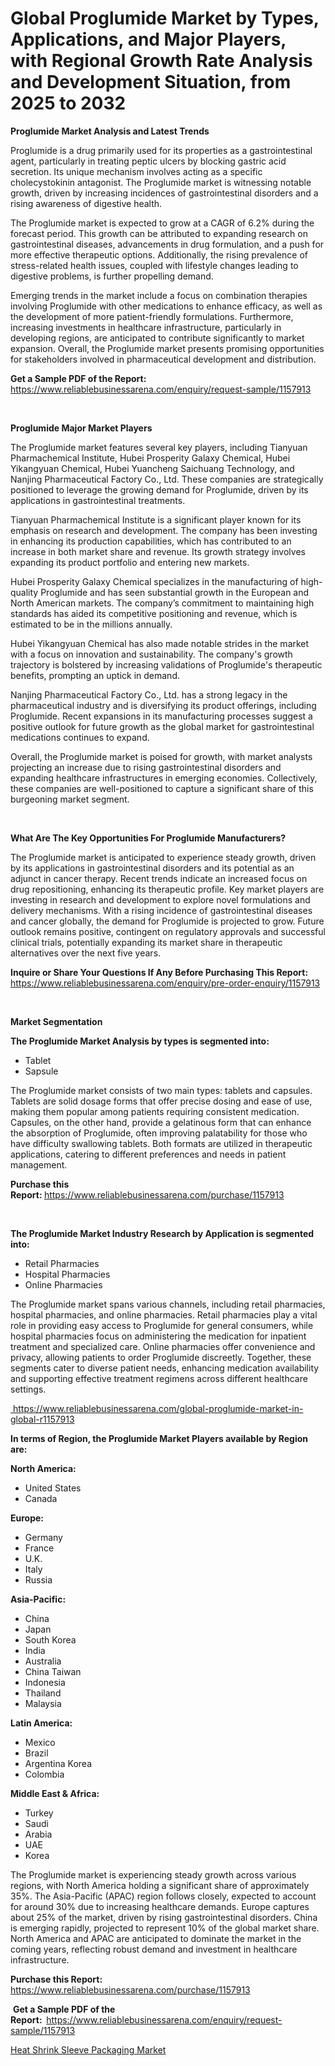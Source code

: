 <p><h1>Global Proglumide Market by Types, Applications, and Major Players, with Regional Growth Rate Analysis and Development Situation, from 2025 to 2032</h1></p><p><strong>Proglumide Market Analysis and Latest Trends</strong></p>
<p><p>Proglumide is a drug primarily used for its properties as a gastrointestinal agent, particularly in treating peptic ulcers by blocking gastric acid secretion. Its unique mechanism involves acting as a specific cholecystokinin antagonist. The Proglumide market is witnessing notable growth, driven by increasing incidences of gastrointestinal disorders and a rising awareness of digestive health. </p><p>The Proglumide market is expected to grow at a CAGR of 6.2% during the forecast period. This growth can be attributed to expanding research on gastrointestinal diseases, advancements in drug formulation, and a push for more effective therapeutic options. Additionally, the rising prevalence of stress-related health issues, coupled with lifestyle changes leading to digestive problems, is further propelling demand.</p><p>Emerging trends in the market include a focus on combination therapies involving Proglumide with other medications to enhance efficacy, as well as the development of more patient-friendly formulations. Furthermore, increasing investments in healthcare infrastructure, particularly in developing regions, are anticipated to contribute significantly to market expansion. Overall, the Proglumide market presents promising opportunities for stakeholders involved in pharmaceutical development and distribution.</p></p>
<p><strong>Get a Sample PDF of the Report:&nbsp;</strong> <a href="https://www.reliablebusinessarena.com/enquiry/request-sample/1157913?utm_campaign=2793&utm_medium=2&utm_source=Github&utm_content=ia&utm_term=08032025&utm_id=proglumide">https://www.reliablebusinessarena.com/enquiry/request-sample/1157913</a></p>
<p>&nbsp;</p>
<p><strong>Proglumide Major Market Players</strong></p>
<p><p>The Proglumide market features several key players, including Tianyuan Pharmachemical Institute, Hubei Prosperity Galaxy Chemical, Hubei Yikangyuan Chemical, Hubei Yuancheng Saichuang Technology, and Nanjing Pharmaceutical Factory Co., Ltd. These companies are strategically positioned to leverage the growing demand for Proglumide, driven by its applications in gastrointestinal treatments.</p><p>Tianyuan Pharmachemical Institute is a significant player known for its emphasis on research and development. The company has been investing in enhancing its production capabilities, which has contributed to an increase in both market share and revenue. Its growth strategy involves expanding its product portfolio and entering new markets.</p><p>Hubei Prosperity Galaxy Chemical specializes in the manufacturing of high-quality Proglumide and has seen substantial growth in the European and North American markets. The company’s commitment to maintaining high standards has aided its competitive positioning and revenue, which is estimated to be in the millions annually.</p><p>Hubei Yikangyuan Chemical has also made notable strides in the market with a focus on innovation and sustainability. The company's growth trajectory is bolstered by increasing validations of Proglumide's therapeutic benefits, prompting an uptick in demand. </p><p>Nanjing Pharmaceutical Factory Co., Ltd. has a strong legacy in the pharmaceutical industry and is diversifying its product offerings, including Proglumide. Recent expansions in its manufacturing processes suggest a positive outlook for future growth as the global market for gastrointestinal medications continues to expand.</p><p>Overall, the Proglumide market is poised for growth, with market analysts projecting an increase due to rising gastrointestinal disorders and expanding healthcare infrastructures in emerging economies. Collectively, these companies are well-positioned to capture a significant share of this burgeoning market segment.</p></p>
<p>&nbsp;</p>
<p><strong>What Are The Key Opportunities For Proglumide Manufacturers?</strong></p>
<p><p>The Proglumide market is anticipated to experience steady growth, driven by its applications in gastrointestinal disorders and its potential as an adjunct in cancer therapy. Recent trends indicate an increased focus on drug repositioning, enhancing its therapeutic profile. Key market players are investing in research and development to explore novel formulations and delivery mechanisms. With a rising incidence of gastrointestinal diseases and cancer globally, the demand for Proglumide is projected to grow. Future outlook remains positive, contingent on regulatory approvals and successful clinical trials, potentially expanding its market share in therapeutic alternatives over the next five years.</p></p>
<p><strong>Inquire or Share Your Questions If Any Before Purchasing This Report:</strong> <a href="https://www.reliablebusinessarena.com/enquiry/pre-order-enquiry/1157913?utm_campaign=2793&utm_medium=2&utm_source=Github&utm_content=ia&utm_term=08032025&utm_id=proglumide">https://www.reliablebusinessarena.com/enquiry/pre-order-enquiry/1157913</a></p>
<p>&nbsp;</p>
<p><strong>Market Segmentation</strong></p>
<p><strong>The Proglumide Market Analysis by types is segmented into:</strong></p>
<p><ul><li>Tablet</li><li>Sapsule</li></ul></p>
<p><p>The Proglumide market consists of two main types: tablets and capsules. Tablets are solid dosage forms that offer precise dosing and ease of use, making them popular among patients requiring consistent medication. Capsules, on the other hand, provide a gelatinous form that can enhance the absorption of Proglumide, often improving palatability for those who have difficulty swallowing tablets. Both formats are utilized in therapeutic applications, catering to different preferences and needs in patient management.</p></p>
<p><strong>Purchase this Report:&nbsp;</strong><a href="https://www.reliablebusinessarena.com/purchase/1157913?utm_campaign=2793&utm_medium=2&utm_source=Github&utm_content=ia&utm_term=08032025&utm_id=proglumide">https://www.reliablebusinessarena.com/purchase/1157913</a></p>
<p>&nbsp;</p>
<p><strong>The Proglumide Market Industry Research by Application is segmented into:</strong></p>
<p><ul><li>Retail Pharmacies</li><li>Hospital Pharmacies</li><li>Online Pharmacies</li></ul></p>
<p><p>The Proglumide market spans various channels, including retail pharmacies, hospital pharmacies, and online pharmacies. Retail pharmacies play a vital role in providing easy access to Proglumide for general consumers, while hospital pharmacies focus on administering the medication for inpatient treatment and specialized care. Online pharmacies offer convenience and privacy, allowing patients to order Proglumide discreetly. Together, these segments cater to diverse patient needs, enhancing medication availability and supporting effective treatment regimens across different healthcare settings.</p></p>
<p><a href="https://www.reliablebusinessarena.com/global-proglumide-market-in-global-r1157913?utm_campaign=2793&utm_medium=2&utm_source=Github&utm_content=ia&utm_term=08032025&utm_id=proglumide">&nbsp;https://www.reliablebusinessarena.com/global-proglumide-market-in-global-r1157913</a></p>
<p><strong>In terms of Region, the Proglumide Market Players available by Region are:</strong></p>
<p>
    <p> <strong> North America: </strong>
        <ul>
            <li>United States</li>
            <li>Canada</li>
        </ul>
        </p> 
    <p> <strong> Europe: </strong>
        <ul>
            <li>Germany</li>
            <li>France</li>
            <li>U.K.</li>
            <li>Italy</li>
            <li>Russia</li>
        </ul>
        </p> 
    <p> <strong> Asia-Pacific: </strong>
        <ul>
            <li>China</li>
            <li>Japan</li>
            <li>South Korea</li>
            <li>India</li>
            <li>Australia</li>
            <li>China Taiwan</li>
            <li>Indonesia</li>
            <li>Thailand</li>
            <li>Malaysia</li>
        </ul>
        </p> 
    <p> <strong> Latin America: </strong>
        <ul>
            <li>Mexico</li>
            <li>Brazil</li>
            <li>Argentina Korea</li>
            <li>Colombia</li>
        </ul>
        </p> 
    <p> <strong> Middle East & Africa: </strong>
        <ul>
            <li>Turkey</li>
            <li>Saudi</li>
            <li>Arabia</li>
            <li>UAE</li>
            <li>Korea</li>
        </ul>
    </p>
    </p>
<p><p>The Proglumide market is experiencing steady growth across various regions, with North America holding a significant share of approximately 35%. The Asia-Pacific (APAC) region follows closely, expected to account for around 30% due to increasing healthcare demands. Europe captures about 25% of the market, driven by rising gastrointestinal disorders. China is emerging rapidly, projected to represent 10% of the global market share. North America and APAC are anticipated to dominate the market in the coming years, reflecting robust demand and investment in healthcare infrastructure.</p></p>
<p><strong>Purchase this Report: </strong><a href="https://www.reliablebusinessarena.com/purchase/1157913?utm_campaign=2793&utm_medium=2&utm_source=Github&utm_content=ia&utm_term=08032025&utm_id=proglumide">https://www.reliablebusinessarena.com/purchase/1157913</a></p>
<p>&nbsp;<strong>Get a Sample PDF of the Report:&nbsp;&nbsp;</strong><a href="https://www.reliablebusinessarena.com/enquiry/request-sample/1157913?utm_campaign=2793&utm_medium=2&utm_source=Github&utm_content=ia&utm_term=08032025&utm_id=proglumide">https://www.reliablebusinessarena.com/enquiry/request-sample/1157913</a></p>
<p><strong></strong></p>
<p><p><a href="https://github.com/tselahiara/Market-Research-Report-List-1/blob/main/heat-shrink-sleeve-packaging-market.md?utm_campaign=2793&utm_medium=2&utm_source=Github&utm_content=ia&utm_term=08032025&utm_id=proglumide">Heat Shrink Sleeve Packaging Market</a></p></p>